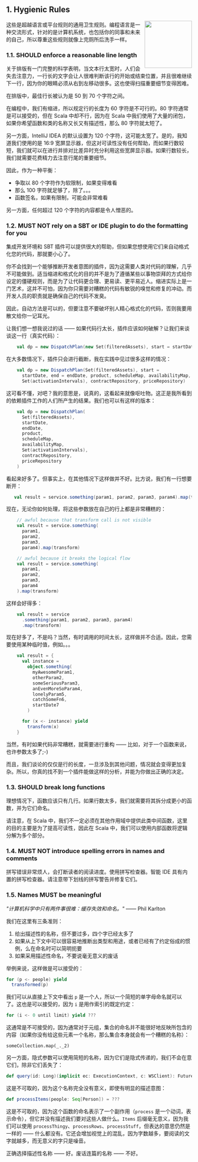 ## 1. Hygienic Rules

<img src=".././assets/scala-logo-256.png"  align="right" width="128" height="128" />

这些是超越语言或平台规则的通用卫生规则。编程语言是一种交流形式，针对的是计算机系统，也包括你的同事和未来的自己，所以尊重这些规则就像上完厕所后洗手一样。

### 1.1. SHOULD enforce a reasonable line length

关于排版有一门完整的科学表明，当文本行太宽时，人们会失去注意力，一行长的文字会让人很难判断该行的开始或结束位置，并且很难继续下一行，因为你的眼睛必须从右到左移动很多。这也使得扫描重要细节变得困难。

在排版中，最佳行长被认为是 50 到 70 个字符之间。

在编程中，我们有缩进，所以规定行的长度为 60 字符是不可行的。80 字符通常是可以接受的，但在 Scala 中却不行，因为在 Scala 中我们使用了大量的闭包，如果你希望函数和类的名称又长又有描述性，那么 80 字符就太短了。

另一方面，IntelliJ IDEA 的默认设置为 120 个字符，这可能太宽了。是的，我知道我们使用的是 16:9 宽屏显示器，但这对可读性没有任何帮助，而如果行数较短，我们就可以在进行并排对比差异时充分利用这些宽屏显示器。如果行数较长，我们就需要花费精力去注意行尾的重要细节。

因此，作为一种平衡：
- 争取以 80 个字符作为软限制，如果变得难看
- 那么 100 字符就足够了，除了。。。
- 函数签名，如果有限制，可能会非常难看

另一方面，任何超过 120 个字符的内容都是令人憎恶的。


### 1.2. MUST NOT rely on a SBT or IDE plugin to do the formatting for you

集成开发环境和 SBT 插件可以提供很大的帮助，但如果您想使用它们来自动格式化您的代码，那就要小心了。

你不会找到一个能够推断开发者意图的插件，因为这需要人类对代码的理解，几乎不可能做到。适当缩进和格式化的目的并不是为了遵循某些以事物崇拜的方式给你设定的僵硬规则，而是为了让代码更合理、更易读、更平易近人。缩进实际上是一门艺术，这并不可怕，因为你只需要对糟糕的代码有敏锐的嗅觉和修复的冲动。而开发人员的职责就是确保自己的代码不发臭。

因此，自动方法是可以的，但要注意不要破坏别人精心格式化的代码，否则我要用散文给你一记耳光。

让我们想一想我说过的话 —— 如果代码行太长，插件应该如何破解？让我们来谈谈这一行（真实代码）：
```scala
    val dp = new DispatchPlan(new Set(filteredAssets), start = startDate, end = endDate, product, scheduleMap, availabilityMap, Set(activationIntervals.get), contractRepository, priceRepository)
```

在大多数情况下，插件只会进行截断，我在实践中见过很多这样的情况：
```scala
    val dp = new DispatchPlan(Set(filteredAssets), start =
      startDate, end = endDate, product, scheduleMap, availabilityMap,
      Set(activationIntervals), contractRepository, priceRepository)
```

这可看不懂，对吧？我的意思是，说真的，这看起来就像呕吐物。这正是我所看到的依赖插件工作的人们所产生的结果。我们也可以有这样的版本：
```scala
    val dp = new DispatchPlan(
      Set(filteredAssets),
      startDate,
      endDate,
      product,
      scheduleMap,
      availabilityMap,
      Set(activationIntervals),
      contractRepository,
      priceRepository
    )
```

看起来好多了。但事实上，在其他情况下这样做并不好。比方说，我们有一行想要断开：
```scala
   val result = service.something(param1, param2, param3, param4).map(transform)
```

现在，无论你如何处理，将这些参数放在自己的行上都是非常糟糕的：
```scala
    // awful because that transform call is not visible
    val result = service.something(
      param1,
      param2,
      param3,
      param4).map(transform)

    // awful because it breaks the logical flow
    val result = service.something(
      param1,
      param2,
      param3,
      param4
    ).map(transform)
```

这样会好得多：

```scala
    val result = service
      .something(param1, param2, param3, param4)
      .map(transform)
```

现在好多了，不是吗？当然，有时调用的时间太长，这样做并不合适。因此，您需要使用某种临时值，例如。。。
```scala
    val result = {
      val instance =
        object.something(
          myAwesomeParam1,
          otherParam2,
          someSeriousParam3,
          anEvenMoreSoParam4,
          lonelyParam5,
          catchSomeFn6,
          startDate7
        )

      for (x <- instance) yield
        transform(x)
    }
```

当然，有时如果代码非常糟糕，就需要进行重构 —— 比如，对于一个函数来说，也许参数太多了;-)

而且，我们谈论的仅仅是行的长度，一旦涉及到其他问题，情况就会变得更加复杂。所以，你真的找不到一个插件能做这样的分析，并能为你做出正确的决定。

### 1.3. SHOULD break long functions

理想情况下，函数应该只有几行。如果行数太多，我们就需要将其拆分成更小的函数，并为它们命名。

请注意，在 Scala 中，我们不一定必须在其他作用域中提供此类中间函数，这里的目的主要是为了提高可读性，因此在 Scala 中，我们可以使用内部函数将逻辑分解为多个部分。

### 1.4. MUST NOT introduce spelling errors in names and comments

拼写错误非常烦人，会打断读者的阅读进度。使用拼写检查器。智能 IDE 具有内置的拼写检查器。请注意带下划线的拼写警告并修复它们。

### 1.5. Names MUST be meaningful

*"计算机科学中只有两件事很难：缓存失效和命名。"* —— Phil Karlton

我们在这里有三条准则：
1. 给出描述性的名称，但不要过多，四个字已经太多了
2. 如果从上下文中可以很容易地推断出类型和用途，或者已经有了约定俗成的惯例，么在命名时可以简明扼要
3. 如果采用描述性命名，不要说毫无意义的废话

举例来说，这样做是可以接受的：

```scala
for (p <- people) yield
  transformed(p)
```

我们可以从直接上下文中看出 `p` 是一个人，所以一个简短的单字母命名就可以了。这也是可以接受的，因为 `i` 是用作索引的既定约定：

```scala
for (i <- 0 until limit) yield ???
```

这通常是不可接受的，因为通常对于元组，集合的命名并不能很好地反映所包含的内容（如果你没有给这些元素一个名称，那么集合本身就会有一个糟糕的名称）：
```
someCollection.map(_._2)
```

另一方面，隐式参数可以使用简短的名称，因为它们是隐式传递的，我们不会在意它们，除非它们丢失了：
```scala
def query(id: Long)(implicit ec: ExecutionContext, c: WSClient): Future[Response]
```

这是不可取的，因为这个名称完全没有意义，即使有明显的描述意图：
```scala
def processItems(people: Seq[Person]) = ???
```

这是不可取的，因为这个函数的命名表示了一个副作用（`process` 是一个动词，表示命令），但它并没有描述我们要对这些人做什么。`Items` 后缀毫无意义，因为我们可以使用 `processThingy`、`processRows`、`processStuff`，但表达的意思仍然是一样的 —— 什么都没有。它还会增加视觉上的混乱，因为字数越多，要阅读的文字就越多，而无意义的字只是噪音。

正确选择描述性名称 —— 好。废话连篇的名称 —— 不好。